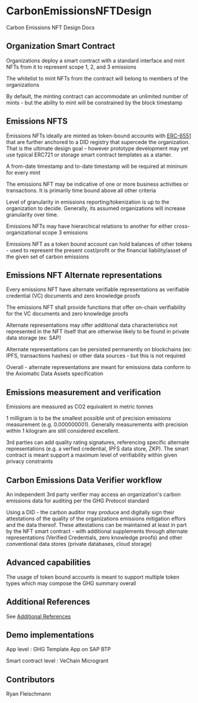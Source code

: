 # CarbonEmissionsNFTDesign
Carbon Emissions NFT Design Docs

## Organization Smart Contract
Organizations deploy a smart contract with a standard interface and mint NFTs from it to represent scope 1, 2, and 3 emissions

The whitelist to mint NFTs from the contract will belong to members of the organizations

By default, the minting contract can accommodate an unlimited number of mints - but the ability to mint will be constrained by the block timestamp

## Emissions NFTS

Emissions NFTs ideally are minted as token-bound accounts with [ERC-6551](https://eips.ethereum.org/EIPS/eip-6551) that are further anchored to a DID registry that supercede the organization. That is the ultimate design goal - however prototype development may yet use typical ERC721 or storage smart contract templates as a starter.

A from-date timestamp and to-date timestamp will be required at mininum for every mint

The emissions NFT may be indicative of one or more business activities or transactions. It is primarily time bound above all other criteria

Level of granularity in emissions reporting/tokenization is up to the organization to decide. Generally, its assumed organizations will increase granularity over time.

Emissions NFTs may have hierarchical relations to another for either cross-organizational scope 3 emissions

Emissions NFT as a token bound account can hold balances of other tokens - used to represent the present cost/profit or the financial liability/asset of the given set of carbon emissions

## Emissions NFT Alternate representations

Every emissions NFT have alternate verifiable representations as verifiable credential (VC) documents and zero knowledge proofs

The emissions NFT shall provide functions that offer on-chain verifiability for the VC documents and zero knowledge proofs

Alternate representations may offer additional data characteristics not represented in the NFT itself that are otherwise likely to be found in private data storage (ex: SAP)

Alternate representations can be persisted permanently on blockchains (ex: IPFS, transactions hashes) or other data sources - but this is not required

Overall - alternate representations are meant for emissions data conform to the Axiomatic Data Assets specification

## Emissions measurement and verification

Emissions are measured as CO2 equivalent in metric tonnes

1 milligram is to be the smallest possible unit of precision emissions measurement (e.g. 0.000000001). Generally measurements with precision within 1 kilogram are still considered excellent.

3rd parties can add quality rating signatures, referencing specific alternate representations (e.g. a verfied credential, IPFS data store, ZKP). The smart contract is meant support a maximum level of verifiability within given privacy constraints

## Carbon Emissions Data Verifier workflow

An independent 3rd party verifier may access an organization's carbon emissions data for auditing per the GHG Protocol standard

Using a DID - the carbon auditor may produce and digitally sign their attestations of the quality of the organizations emissions mitigation effors and the data thereof. These attestations can be maintained at least in part by the NFT smart contract - with additional supplements through alternate representations (Verified Credentials, zero knowledge proofs) and other conventional data stores (private databases, cloud storage)

## Advanced capabilities
The usage of token bound accounts is meant to support multiple token types which may compose the GHG summary overall

## Additional References
See [Additional References](./REFERENCES.md)

## Demo implementations
App level : GHG Template App on SAP BTP

Smart contract level : VeChain Microgrant

## Contributors
Ryan Fleischmann
